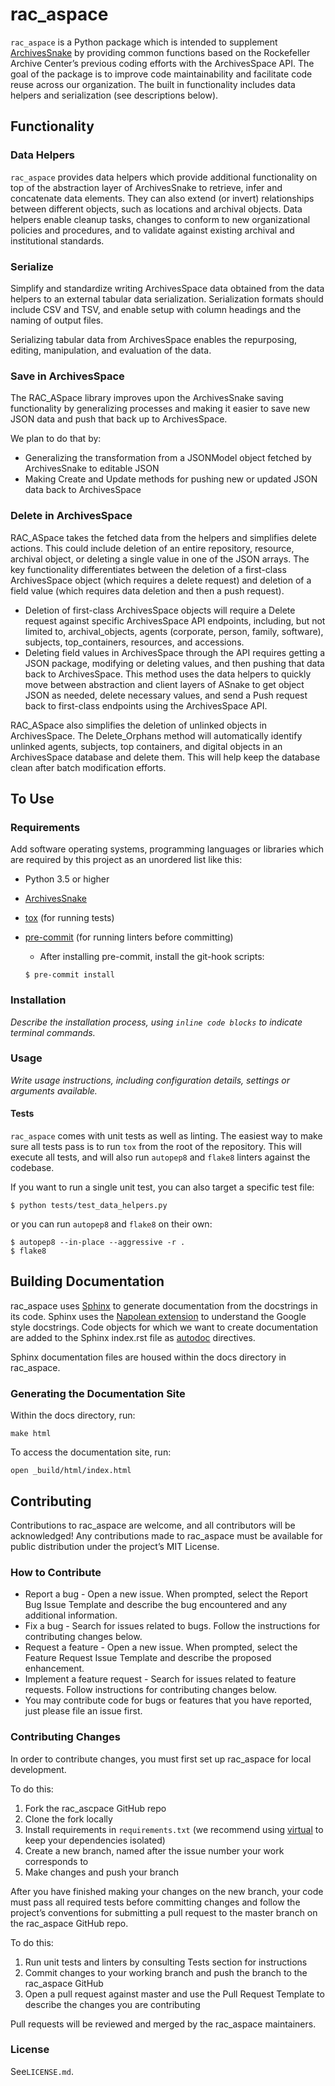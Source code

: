 # rac_aspace

`rac_aspace` is a Python package which is intended to supplement [ArchivesSnake](https://github.com/archivesspace-labs/ArchivesSnake) by providing common functions based on the Rockefeller Archive Center’s previous coding efforts with the ArchivesSpace API. The goal of the package is to improve code maintainability and facilitate code reuse across our organization. The built in functionality includes data helpers and serialization (see descriptions below).

## Functionality

### Data Helpers

`rac_aspace` provides data helpers which provide additional functionality on top of the abstraction layer of ArchivesSnake to retrieve, infer and concatenate data elements. They can also extend (or invert) relationships between different objects, such as locations and archival objects. Data helpers enable cleanup tasks, changes to conform to new organizational policies and procedures, and to validate against existing archival and institutional standards.

### Serialize

Simplify and standardize writing ArchivesSpace data obtained from the data helpers to an external tabular data serialization. Serialization formats should include CSV and TSV, and enable setup with column headings and the naming of output files.

Serializing tabular data from ArchivesSpace enables the repurposing, editing, manipulation, and evaluation of the data.


### Save in ArchivesSpace

The RAC_ASpace library improves upon the ArchivesSnake saving functionality by generalizing processes and making it easier to save new JSON data and push that back up to ArchivesSpace.

We plan to do that by:
  * Generalizing the transformation from a JSONModel object fetched by ArchivesSnake to editable JSON
  * Making Create and Update methods for pushing new or updated JSON data back to ArchivesSpace

### Delete in ArchivesSpace

RAC_ASpace takes the fetched data from the helpers and simplifies delete actions. This could include deletion of an entire repository, resource, archival object, or deleting a single value in one of the JSON arrays. The key functionality differentiates between the deletion of a first-class ArchivesSpace object (which requires a delete request) and deletion of a field value (which requires data deletion and then a push request).

*   Deletion of first-class ArchivesSpace objects will require a Delete request against specific ArchivesSpace API endpoints, including, but not limited to, archival_objects, agents (corporate, person, family, software), subjects, top_containers, resources, and accessions.
*   Deleting field values in ArchivesSpace through the API requires getting a JSON package, modifying or deleting values, and then pushing that data back to ArchivesSpace. This method uses the data helpers to quickly move between abstraction and client layers of ASnake to get object JSON as needed, delete necessary values, and send a Push request back to first-class endpoints using the ArchivesSpace API.

RAC_ASpace also simplifies the deletion of unlinked objects in ArchivesSpace. The Delete_Orphans method will automatically identify unlinked agents, subjects, top containers, and digital objects in an ArchivesSpace database and delete them. This will help keep the database clean after batch modification efforts.

## To Use

### Requirements

Add software operating systems, programming languages or libraries which are required by this project as an unordered list like this:

*   Python 3.5 or higher
*   [ArchivesSnake](https://github.com/archivesspace-labs/ArchivesSnake)
*   [tox](https://tox.readthedocs.io/) (for running tests)
*   [pre-commit](https://pre-commit.com/) (for running linters before committing)
    *   After installing pre-commit, install the git-hook scripts:

    ```
    $ pre-commit install
    ```

### Installation

*Describe the installation process, using `inline code blocks` to indicate terminal commands.*

### Usage

*Write usage instructions, including configuration details, settings or arguments available.*

#### Tests

`rac_aspace` comes with unit tests as well as linting. The easiest way to make sure all tests pass is to run `tox` from the root of the repository. This will execute all tests, and will also run `autopep8` and `flake8` linters against the codebase.

If you want to run a single unit test, you can also target a specific test file:

```
$ python tests/test_data_helpers.py
```

or you can run `autopep8` and `flake8` on their own:

```
$ autopep8 --in-place --aggressive -r .
$ flake8
```
## Building Documentation

rac_aspace uses [Sphinx](https://www.sphinx-doc.org/en/master/index.html) to generate documentation from the docstrings in its code. Sphinx uses the [Napolean extension](https://sphinxcontrib-napoleon.readthedocs.io/en/latest/) to understand the Google style docstrings. Code objects for which we want to create documentation are added to the Sphinx index.rst file as [autodoc](https://autodocs.io/) directives.

Sphinx documentation files are housed within the docs directory in rac_aspace.

### Generating the Documentation Site

Within the docs directory, run:

```
make html
```

To access the documentation site, run:

```
open _build/html/index.html
```

## Contributing

Contributions to rac_aspace are welcome, and all contributors will be acknowledged! Any contributions made to rac_aspace must be available for public distribution under the project’s MIT License.

### How to Contribute

  * Report a bug - Open a new issue. When prompted, select the Report Bug Issue Template and describe the bug encountered and any additional information.
  * Fix a bug - Search for issues related to bugs. Follow the instructions for contributing changes below.
  * Request a feature - Open a new issue. When prompted, select the Feature Request Issue Template and describe the proposed enhancement.
  * Implement a feature request - Search for issues related to feature requests. Follow instructions for contributing changes below.
  * You may contribute code for bugs or features that you have reported, just please file an issue first.

### Contributing Changes

In order to contribute changes, you must first set up rac_aspace for local development.

To do this:

  1. Fork the rac_ascpace GitHub repo
  2. Clone the fork locally
  3. Install requirements in `requirements.txt` (we recommend using [virtual](https://packaging.python.org/guides/installing-using-pip-and-virtual-environments/) to keep your dependencies isolated)
  4. Create a new branch, named after the issue number your work corresponds to
  5. Make changes and push your branch

After you have finished making your changes on the new branch, your code must pass all required tests before committing changes and follow the project’s conventions for submitting a pull request to the master branch on the rac_aspace GitHub repo.

To do this:

  1. Run unit tests and linters by consulting Tests section for instructions
  2. Commit changes to your working branch and push the branch to the rac_aspace GitHub
  3. Open a pull request against master and use the Pull Request Template to describe the changes you are contributing

Pull requests will be reviewed and merged by the rac_aspace maintainers.

### License

See`LICENSE.md`.
